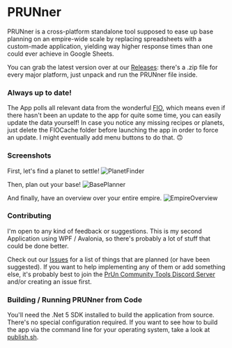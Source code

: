 # PRUNner
PRUNner is a cross-platform standalone tool supposed to ease up base planning on an empire-wide scale by replacing spreadsheets with a custom-made application, yielding way higher response times than one could ever achieve in Google Sheets.

You can grab the latest version over at our [Releases](https://github.com/Jacudibu/PRUNner/releases): there's a .zip file for every major platform, just unpack and run the PRUNner file inside.

### Always up to date!
The App polls all relevant data from the wonderful [FIO](https://fio.fnar.net/), which means even if there hasn't been an update to the app for quite some time, you can easily update the data yourself! In case you notice any missing recipes or planets, just delete the FIOCache folder before launching the app in order to force an update. I might eventually add menu buttons to do that. 🙃

### Screenshots
First, let's find a planet to settle!
![PlanetFinder](https://user-images.githubusercontent.com/9059719/125678028-648e6575-e968-4440-9f01-e918028c9174.png)

Then, plan out your base!
![BasePlanner](https://user-images.githubusercontent.com/9059719/181455996-45bcc5d8-a5bd-4b90-88c7-00cb53afdeaa.png)

And finally, have an overview over your entire empire.
![EmpireOverview](https://user-images.githubusercontent.com/9059719/121958208-b78f2480-cd63-11eb-953c-c6537b079cd3.png)

### Contributing
I'm open to any kind of feedback or suggestions. This is my second Application using WPF / Avalonia, so there's probably a lot of stuff that could be done better.

Check out our [Issues](https://github.com/Jacudibu/PRUNner/issues) for a list of things that are planned (or have been suggested). If you want to help implementing any of them or add something else, it's probably best to join the [PrUn Community Tools Discord Server](https://discord.gg/2MDR5DYSfY) and/or creating an issue first.

### Building / Running PRUNner from Code
You'll need the .Net 5 SDK installed to build the application from source.
There's no special configuration required. If you want to see how to build the app via the command line for your operating system, take a look at [publish.sh](https://github.com/Jacudibu/PRUNner/blob/main/publish.sh).